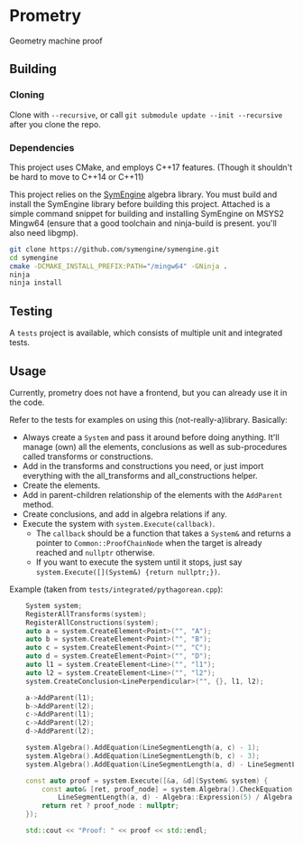 Prometry
=========
Geometry machine proof

## Building

### Cloning

Clone with `--recursive`, or call `git submodule update --init --recursive` after you clone the repo.

### Dependencies

This project uses CMake, and employs C++17 features. (Though it shouldn't be hard to move to C++14 or C++11)

This project relies on the [SymEngine](https://github.com/symengine/symengine) algebra library. You must build and install the SymEngine library before building this project. Attached is a simple command snippet for building and installing SymEngine on MSYS2 Mingw64 (ensure that a good toolchain and ninja-build is present. you'll also need libgmp).

```bash
git clone https://github.com/symengine/symengine.git
cd symengine
cmake -DCMAKE_INSTALL_PREFIX:PATH="/mingw64" -GNinja .
ninja
ninja install
```

## Testing

A `tests` project is available, which consists of multiple unit and integrated tests.

## Usage

Currently, prometry does not have a frontend, but you can already use it in the code.

Refer to the tests for examples on using this (not-really-a)library. Basically:

* Always create a `System` and pass it around before doing anything. It'll manage (own) all the elements, conclusions as well as sub-procedures called transforms or constructions.
* Add in the transforms and constructions you need, or just import everything with the all_transforms and all_constructions helper.
* Create the elements.
* Add in parent-children relationship of the elements with the `AddParent` method.
* Create conclusions, and add in algebra relations if any.
* Execute the system with `system.Execute(callback)`.
    * The `callback` should be a function that takes a `System&` and returns a pointer to `Common::ProofChainNode` when the target is already reached and `nullptr` otherwise.
    * If you want to execute the system until it stops, just say `system.Execute([](System&) {return nullptr;})`.

Example (taken from `tests/integrated/pythagorean.cpp`):
```cpp
    System system;
    RegisterAllTransforms(system);
    RegisterAllConstructions(system);
    auto a = system.CreateElement<Point>("", "A");
    auto b = system.CreateElement<Point>("", "B");
    auto c = system.CreateElement<Point>("", "C");
    auto d = system.CreateElement<Point>("", "D");
    auto l1 = system.CreateElement<Line>("", "l1");
    auto l2 = system.CreateElement<Line>("", "l2");
    system.CreateConclusion<LinePerpendicular>("", {}, l1, l2);

    a->AddParent(l1);
    b->AddParent(l2);
    c->AddParent(l1);
    c->AddParent(l2);
    d->AddParent(l2);

    system.Algebra().AddEquation(LineSegmentLength(a, c) - 1);
    system.Algebra().AddEquation(LineSegmentLength(b, c) - 3);
    system.Algebra().AddEquation(LineSegmentLength(a, d) - LineSegmentLength(d, b));

    const auto proof = system.Execute([&a, &d](System& system) {
        const auto& [ret, proof_node] = system.Algebra().CheckEquation(
            LineSegmentLength(a, d) - Algebra::Expression(5) / Algebra::Expression(3));
        return ret ? proof_node : nullptr;
    });

    std::cout << "Proof: " << proof << std::endl;
```
